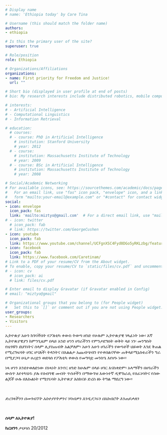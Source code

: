 ```yaml
---
# Display name
# name: 'Ethiopia today' by Care Tina 

# Username (this should match the folder name)
authors:
- ethiopia

# Is this the primary user of the site?
superuser: true

# Role/position
role: Ethiopia

# Organizations/Affiliations
organizations:
- name: First priority for Freedom and Justice! 
  url: ""

# Short bio (displayed in user profile at end of posts)
# bio: My research interests include distributed robotics, mobile computing and programmable matter.

# interests:
# - Artificial Intelligence
# - Computational Linguistics
# - Information Retrieval

# education:
  # courses:
  # - course: PhD in Artificial Intelligence
    # institution: Stanford University
    # year: 2012
  # - course: 
    # institution: Massachusetts Institute of Technology
    # year: 2009
  # - course: BSc in Artificial Intelligence
    # institution: Massachusetts Institute of Technology
    # year: 2008

# Social/Academic Networking
# For available icons, see: https://sourcethemes.com/academic/docs/page-builder/#icons
#   For an email link, use "fas" icon pack, "envelope" icon, and a link in the
#   form "mailto:your-email@example.com" or "#contact" for contact widget.
social:
- icon: envelope
  icon_pack: fas
  link: 'mailto:miztyo@gmail.com'  # For a direct email link, use "mailto:test@example.org".
# - icon: twitter
  # icon_pack: fab
  # link: https://twitter.com/GeorgeCushen
- icon: youtube
  icon_pack: fab
  link: https://www.youtube.com/channel/UCFgnXSC4Fyd0DGo5yRKLzbg/featured
- icon: facebook
  icon_pack: fab
  link: https://www.facebook.com/Caretinam/
# Link to a PDF of your resume/CV from the About widget.
# To enable, copy your resume/CV to `static/files/cv.pdf` and uncomment the lines below.
# - icon: cv
  # icon_pack: ai
  # link: files/cv.pdf

# Enter email to display Gravatar (if Gravatar enabled in Config)
# email: "miztyo@gmail"

# Organizational groups that you belong to (for People widget)
#   Set this to `[]` or comment out if you are not using People widget.
user_groups:
- Researchers
- Visitors
---
```


</p>ኢትዮጵያ አሁን ከገባችበት የፖለቲካ ቀውስ ትወጣ ዘንድ የሁሉም ኢትዮጵያዊ ሃላፊነት ነው፡ እኛ ኢትዮጵያዊያን ከምንጊዜም በላይ አንድ ሆነን ሀገራችንን የምንታደግበት ወቅት ላይ ነን፡ መንግስት የዜጎቹን ደህንነትና ሰላም ሊያስጠብቅ አልቻለም፡ አሁን አሁን ሀገራችን የወጣቶች ህይወት እንደ ቅጠል የሚረግፍባት ሀገር ሆናለች፡ ትላንትና በእልልታ አጨብጭበን የተቀበልናቸው ጠቅላይሚኒስቴራችን ግራ በሚያጋባ ሁኔታ ሀሪቷን ወደባሰ የፖለቲካ ቀውስ የመግባቷ መንስዔ እየሆኑ ነው፡፡</p>


</p>ነጻ ሆነን እንደተወለድነው በነጻነት እንኖር ዘንድ ከሁሉም በላይ ሀገር እናስቀድም፡ አላማችን በሀገራችን ውስጥ እየተካሄዱ ያሉ የሰብዓዊ መብት ጥሰቶችን በማውገዝ እውነተኛ ዲሞክራሲ የሰፈነባትና የሰው ልጆች ሁሉ በእኩልነት የሚኖሩባት ኢትዮጵያ እስክናይ ድረስ ፅኑ ትግል ማደረግ ነው፡፡ </p>

&nbsp;&nbsp;

*ድረገጻችንን በመጎብኘት አስተያየትዎንና ሃሳብዎን እንዲያጋሩን በአክብሮት እንጠይቃለን*

&nbsp;&nbsp;

**ሰላም ለኢትዮጵያ!**

**ኬርዘንጎ**
ታህሳስ 20/2012
